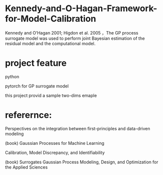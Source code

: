# Kennedy-and-O-Hagan-Framework-for-Model-Calibration
Kennedy and O’Hagan 2001; Higdon et al. 2005  ，The GP process surrogate model was used to perform joint Bayesian estimation of the residual model and the computational model.

# project feature
python 

pytorch for GP surrogate model

this project provid a sample two-dims emaple

# referernce:

Perspectives on the integration between first-principles and data-driven modeling

(book) Gaussian Processes for Machine Learning 

Calibration, Model Discrepancy, and Identifiability

(book) Surrogates Gaussian Process Modeling, Design, and Optimization for the Applied Sciences   
